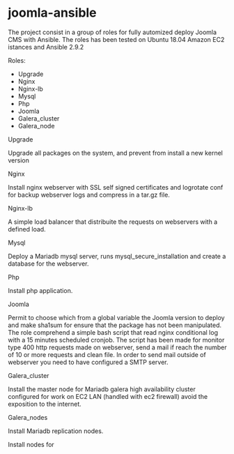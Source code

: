 # joomla-ansible

The project consist in a group of roles for fully automized deploy Joomla CMS with Ansible. The roles has been tested on Ubuntu 18.04 Amazon EC2 istances and Ansible 2.9.2


Roles:
- Upgrade
- Nginx
- Nginx-lb
- Mysql
- Php
- Joomla
- Galera_cluster
- Galera_node


Upgrade

Upgrade all packages on the system, and prevent from install a new kernel version


Nginx

Install nginx webserver with SSL self signed certificates and logrotate conf for backup webserver logs and compress in a tar.gz file.


Nginx-lb

A simple load balancer that distribuite the requests on webservers with a defined load.


Mysql

Deploy a Mariadb mysql server, runs mysql_secure_installation and create a database for the webserver.


Php

Install php application.


Joomla

Permit to choose which from a global variable the Joomla version to deploy and make sha1sum for ensure that the package has not been manipulated. The role comprehend a simple bash script that read nginx conditional log with a 15 minutes scheduled cronjob. The script has been made for monitor type 400 http requests made on webserver, send a mail if reach the number of 10 or more requests and clean file. In order to send mail outside of webserver you need to have configured a SMTP server. 



Galera_cluster

Install the master node for Mariadb galera high availability cluster configured for work on EC2 LAN (handled with ec2 firewall) avoid the exposition to the internet.


Galera_nodes

Install Mariadb replication nodes.

Install nodes for 

